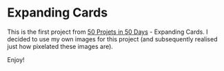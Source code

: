 # Expanding Cards

This is the first project from [50 Projets in 50 Days](https://www.udemy.com/course/50-projects-50-days/) - Expanding Cards. I decided to use my own images for this project (and subsequently realised just how pixelated these images are).

Enjoy!
